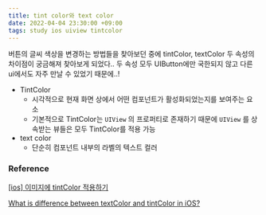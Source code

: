 ```yaml
---
title: tint color와 text color
date: 2022-04-04 23:30:00 +09:00
tags: study ios uiview tintcolor
---
```


버튼의 글씨 색상을 변경하는 방법들을 찾아보던 중에 tintColor, textColor 두 속성의 차이점이 궁금해져 찾아보게 되었다.. 두 속성 모두 UIButton에만 국한되지 않고 다른 ui에서도 자주 만날 수 있었기 때문에..!

- TintColor
    - 시각적으로 현재 화면 상에서 어떤 컴포넌트가 활성화되었는지를 보여주는 요소
    - 기본적으로 TintColor는 `UIView` 의 프로퍼티로 존재하기 때문에 `UIView`
    를 상속받는 뷰들은 모두 TintColor를 적용 가능
- text color
    - 단순히 컴포넌트 내부의 라벨의 텍스트 컬러

### Reference
[[ios] 이미지에 tintColor 적용하기](https://baked-corn.tistory.com/66)

[What is difference between textColor and tintColor in iOS?](https://stackoverflow.com/questions/21931876/what-is-difference-between-textcolor-and-tintcolor-in-ios)
